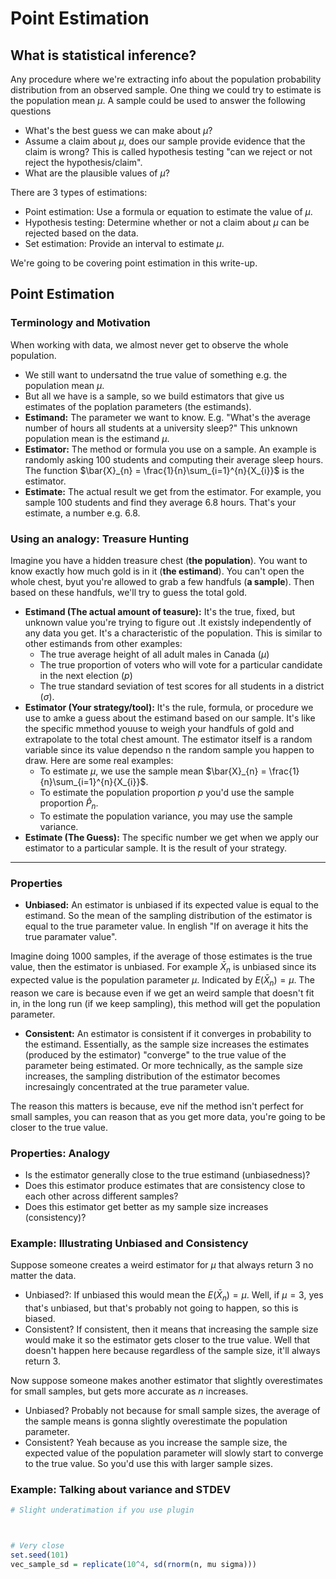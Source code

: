 # Point Estimation

## What is statistical inference?
Any procedure where we're extracting info about the population probability distribution from an observed sample. One thing we could try to estimate is the population mean $\mu$. A sample could be used to answer the following questions 
- What's the best guess we can make about $\mu$?
- Assume a claim about $\mu$, does our sample provide evidence that the claim is wrong? This is called hypothesis testing "can we reject or not reject the hypothesis/claim".
- What are the plausible values of $\mu$?

There are 3 types of estimations:
  - Point estimation: Use a formula or equation to estimate the value of $\mu$.
  - Hypothesis testing: Determine whether or not a claim about $\mu$ can be rejected based on the data.
  - Set estimation: Provide an interval to estimate $\mu$.

We're going to be covering point estimation in this write-up.


## Point Estimation

### Terminology and Motivation
When working with data, we almost never get to observe the whole population. 
  - We still want to undersatnd the true value of something e.g. the population mean $\mu$.
  - But all we have is a sample, so we build estimators that give us estimates of the poplation parameters (the estimands).
- **Estimand:** The parameter we want to know. E.g. "What's the average number of hours all students at a university sleep?" This unknown population mean is the estimand $\mu$.
- **Estimator:** The method or formula you use on a sample. An example is randomly asking 100 students and computing their average sleep hours. The function $\bar{X}_{n} = \frac{1}{n}\sum_{i=1}^{n}{X_{i}}$ is the estimator.
- **Estimate:** The actual result we get from the estimator. For example, you sample 100 students and find they average 6.8 hours. That's your estimate, a number e.g. 6.8.


### Using an analogy: Treasure Hunting
Imagine you have a hidden treasure chest (**the population**). You want to know exactly how much gold is in it (**the estimand**). You can't open the whole chest, byut you're allowed to grab a few handfuls (**a sample**). Then based on these handfuls, we'll try to guess the total gold.
- **Estimand (The actual amount of teasure):** It's the true, fixed, but unknown value you're trying to figure out .It existsly independently of any data you get. It's a characteristic of the population. This is similar to other estimands from other examples:
  - The true average height of all adult males in Canada ($\mu$)
  - The true proportion of voters who will vote for a particular candidate in the next election ($p$)
  - The true standard seviation of test scores for all students in a district ($\sigma$).
- **Estimator (Your strategy/tool):** It's the rule, formula, or procedure we use to amke a guess about the estimand based on our sample. It's like the specific mmethod youuse to weigh your handfuls of gold and extrapolate to the total chest amount. The estimator itself is a random variable since its value dependso n the random sample you happen to draw. Here are some real examples:
  - To estimate $\mu$, we use the sample mean $\bar{X}_{n} = \frac{1}{n}\sum_{i=1}^{n}{X_{i}}$.
  - To estimate the population proportion $p$ you'd use the sample proportion $\hat{P}_{n}$.
  - To estimate the population variance, you may use the sample variance.
- **Estimate (The Guess):** The specific number we get when we apply our estimator to a particular sample. It is the result of your strategy.

---
### Properties
- **Unbiased:** An estimator is unbiased if its expected value is equal to the estimand. So the mean of the sampling distribution of the estimator is equal to the true parameter value. In english "If on average it hits the true paramater value".

Imagine doing 1000 samples, if the average of those estimates is the true value, then the estimator is unbiased. For example $\bar{X}_{n}$ is unbiased since its expected value is the population parameter $\mu$. Indicated by $E(\bar{X}_{n}) = \mu$. The reason we care is because even if we get an weird sample that doesn't fit in, in the long run (if we keep sampling), this method will get the population parameter.

- **Consistent:** An estimator is consistent if it converges in probability to the estimand. Essentially, as the sample size increases the estimates (produced by the estimator) "converge" to the true value of the parameter being estimated. Or more technically, as the sample size increases, the sampling distribution of the estimator becomes incresaingly concentrated at the true parameter value.

The reason this matters is because, eve nif the method isn't perfect for small samples, you can reason that as you get more data, you're going to be closer to the true value. 


### Properties: Analogy
- Is the estimator generally close to the true estimand (unbiasedness)? 
- Does this estimator produce estimates that are consistency close to each other across different samples?
- Does this estimator get better as my sample size increases (consistency)?


### Example: Illustrating Unbiased and Consistency
Suppose someone creates a weird estimator for $\mu$ that always return 3 no matter the data. 

- Unbiased?: If unbiased this would mean the $E(\bar{X}_{n}) = \mu$. Well, if $\mu = 3$, yes that's unbiased, but that's probably not going to happen, so this is biased.
- Consistent? If consistent, then it means that increasing the sample size would make it so the estimator gets closer to the true value. Well that doesn't happen here because regardless of the sample size, it'll always return 3.

Now suppose someone makes another estimator that slightly overestimates for small samples, but gets more accurate as $n$ increases.
  - Unbiased? Probably not because for small sample sizes, the average of the sample means is gonna slightly overestimate the population parameter. 
  - Consistent? Yeah because as you increase the sample size, the expected value of the population parameter will slowly start to converge to the true value. So you'd use this with larger sample sizes.

### Example: Talking about variance and STDEV
```r
# Slight underatimation if you use plugin



# Very close
set.seed(101)
vec_sample_sd = replicate(10^4, sd(rnorm(n, mu sigma)))
```